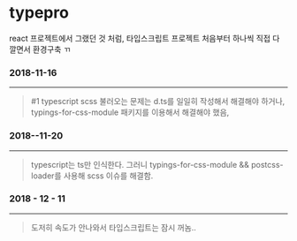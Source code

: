 # typepro
react 프로젝트에서 그랬던 것 처럼, 타입스크립트 프로젝트 처음부터 하나씩 직접 다 깔면서 환경구축 ㄲ

### 2018-11-16
___
> #1 typescript scss 불러오는 문제는 d.ts를 일일히 작성해서 해결해야 하거나, typings-for-css-module 패키지를 이용해서 해결해야 했음,

### 2018--11-20
___
> typescript는 ts만 인식한다. 그러니 typings-for-css-module && postcss-loader를 사용해 scss 이슈를 해결함.

### 2018 - 12 - 11
___
> 도저히 속도가 안나와서 타입스크립트는 잠시 꺼놈..



